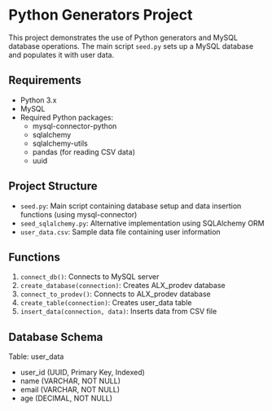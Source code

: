 # Python Generators Project

This project demonstrates the use of Python generators and MySQL database operations. The main script `seed.py` sets up a MySQL database and populates it with user data.

## Requirements
- Python 3.x
- MySQL
- Required Python packages:
  - mysql-connector-python
  - sqlalchemy
  - sqlalchemy-utils
  - pandas (for reading CSV data)
  - uuid

## Project Structure
- `seed.py`: Main script containing database setup and data insertion functions (using mysql-connector)
- `seed_sqlalchemy.py`: Alternative implementation using SQLAlchemy ORM
- `user_data.csv`: Sample data file containing user information

## Functions
1. `connect_db()`: Connects to MySQL server
2. `create_database(connection)`: Creates ALX_prodev database
3. `connect_to_prodev()`: Connects to ALX_prodev database
4. `create_table(connection)`: Creates user_data table
5. `insert_data(connection, data)`: Inserts data from CSV file

## Database Schema
Table: user_data
- user_id (UUID, Primary Key, Indexed)
- name (VARCHAR, NOT NULL)
- email (VARCHAR, NOT NULL)
- age (DECIMAL, NOT NULL)
